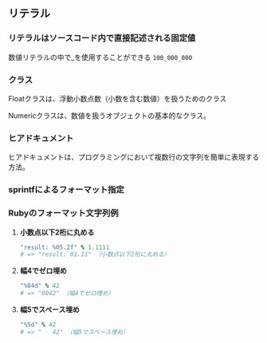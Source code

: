 
## リテラル
### リテラルはソースコード内で直接記述される固定値
数値リテラルの中で_を使用することができる
```100_000_000```

### クラス
Floatクラスは、浮動小数点数（小数を含む数値）を扱うためのクラス

Numericクラスは、数値を扱うオブジェクトの基本的なクラス。

### ヒアドキュメント
ヒアドキュメントは、プログラミングにおいて複数行の文字列を簡単に表現する方法。
### sprintfによるフォーマット指定
### Rubyのフォーマット文字列例

1. **小数点以下2桁に丸める**
    ```ruby
    "result: %05.2f" % 1.1111
    # => "result: 01.11" （小数点以下2桁に丸める）
    ```

2. **幅4でゼロ埋め**
    ```ruby
    "%04d" % 42
    # => "0042" （幅4でゼロ埋め）
    ```

3. **幅5でスペース埋め**
    ```ruby
    "%5d" % 42
    # => "   42" （幅5でスペース埋め）
    ```

